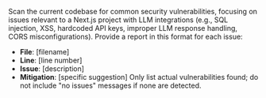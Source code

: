 Scan the current codebase for common security vulnerabilities, focusing on issues relevant to a Next.js project with LLM integrations (e.g., SQL injection, XSS, hardcoded API keys, improper LLM response handling, CORS misconfigurations). Provide a report in this format for each issue:
- **File**: [filename]
- **Line**: [line number]
- **Issue**: [description]
- **Mitigation**: [specific suggestion]
Only list actual vulnerabilities found; do not include "no issues" messages if none are detected.

